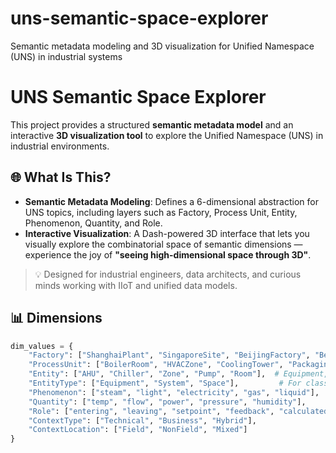 # uns-semantic-space-explorer
Semantic metadata modeling and 3D visualization for Unified Namespace (UNS) in industrial systems
# UNS Semantic Space Explorer

This project provides a structured **semantic metadata model** and an interactive **3D visualization tool** to explore the Unified Namespace (UNS) in industrial environments.

## 🌐 What Is This?

- **Semantic Metadata Modeling**: Defines a 6-dimensional abstraction for UNS topics, including layers such as Factory, Process Unit, Entity, Phenomenon, Quantity, and Role.
- **Interactive Visualization**: A Dash-powered 3D interface that lets you visually explore the combinatorial space of semantic dimensions — experience the joy of **"seeing high-dimensional space through 3D"**.

> 💡 Designed for industrial engineers, data architects, and curious minds working with IIoT and unified data models.

## 📊 Dimensions

```python
dim_values = {
    "Factory": ["ShanghaiPlant", "SingaporeSite", "BeijingFactory", "BerlinHub", "TexasUnit"],
    "ProcessUnit": ["BoilerRoom", "HVACZone", "CoolingTower", "PackagingLine", "AssemblyArea"],
    "Entity": ["AHU", "Chiller", "Zone", "Pump", "Room"],  # Equipment, System, Space
    "EntityType": ["Equipment", "System", "Space"],         # For classification
    "Phenomenon": ["steam", "light", "electricity", "gas", "liquid"],
    "Quantity": ["temp", "flow", "power", "pressure", "humidity"],
    "Role": ["entering", "leaving", "setpoint", "feedback", "calculated"],
    "ContextType": ["Technical", "Business", "Hybrid"],
    "ContextLocation": ["Field", "NonField", "Mixed"]
}

